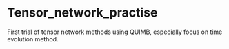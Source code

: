 # Tensor_network_practise
First trial of tensor network methods using QUIMB, especially focus on time evolution method.
